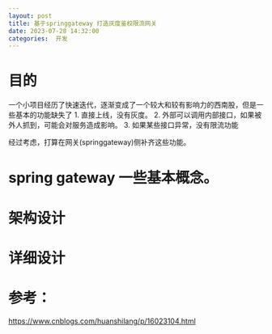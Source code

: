 ```yaml
---
layout: post
title: 基于springgateway 打造灰度鉴权限流网关
date: 2023-07-28 14:32:00
categories:  开发
---
```


# 目的
一个小项目经历了快速迭代，逐渐变成了一个较大和较有影响力的西南股，但是一些基本的功能缺失了
    1. 直接上线，没有灰度。
    2. 外部可以调用内部接口，如果被外人抓到，可能会对服务造成影响。
    3. 如果某些接口异常，没有限流功能
   
经过考虑，打算在网关(springgateway)侧补齐这些功能。

# spring gateway 一些基本概念。

# 架构设计

# 详细设计



# 参考：

https://www.cnblogs.com/huanshilang/p/16023104.html